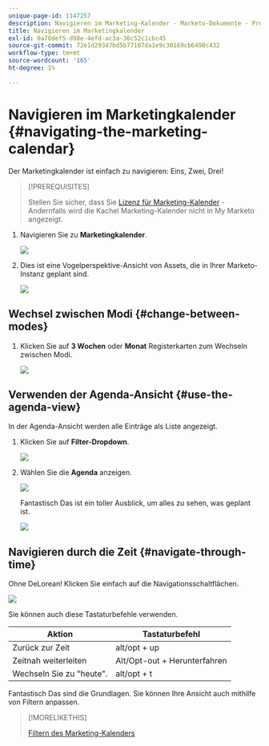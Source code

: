 ```yaml
---
unique-page-id: 1147257
description: Navigieren im Marketing-Kalender - Marketo-Dokumente - Produktdokumentation
title: Navigieren im Marketingkalender
exl-id: 0a70def5-d98e-4efd-ac3a-36c52c1cbc45
source-git-commit: 72e1d29347bd5b77107da1e9c30169cb6490c432
workflow-type: tm+mt
source-wordcount: '165'
ht-degree: 1%

---
```


# Navigieren im Marketingkalender {#navigating-the-marketing-calendar}

Der Marketingkalender ist einfach zu navigieren: Eins, Zwei, Drei!

>[!PREREQUISITES]
>
>Stellen Sie sicher, dass Sie [Lizenz für Marketing-Kalender](/help/marketo/product-docs/core-marketo-concepts/marketing-calendar/understanding-the-calendar/issue-revoke-a-marketing-calendar-license.md) - Andernfalls wird die Kachel Marketing-Kalender nicht in My Marketo angezeigt.

1. Navigieren Sie zu **Marketingkalender**.

   ![](assets/2017-05-10-15-30-47.png)

1. Dies ist eine Vogelperspektive-Ansicht von Assets, die in Ihrer Marketo-Instanz geplant sind.

   ![](assets/image2014-9-15-16-3a44-3a22.png)

## Wechsel zwischen Modi {#change-between-modes}

1. Klicken Sie auf **3 Wochen** oder **Monat** Registerkarten zum Wechseln zwischen Modi.

   ![](assets/image2014-9-15-16-3a46-3a16.png)

## Verwenden der Agenda-Ansicht {#use-the-agenda-view}

In der Agenda-Ansicht werden alle Einträge als Liste angezeigt.

1. Klicken Sie auf **Filter-Dropdown**.

   ![](assets/image2014-9-26-10-3a29-3a6.png)

1. Wählen Sie die **Agenda** anzeigen.

   ![](assets/image2014-9-26-10-3a29-3a36.png)

   Fantastisch Das ist ein toller Ausblick, um alles zu sehen, was geplant ist.

   ![](assets/image2014-9-26-10-3a30-3a9.png)

## Navigieren durch die Zeit {#navigate-through-time}

Ohne DeLorean! Klicken Sie einfach auf die Navigationsschaltflächen.

![](assets/image2014-9-26-10-3a31-3a25.png)

Sie können auch diese Tastaturbefehle verwenden.

| Aktion | Tastaturbefehl |
|---|---|
| Zurück zur Zeit | alt/opt + up |
| Zeitnah weiterleiten | Alt/Opt-out + Herunterfahren |
| Wechseln Sie zu &quot;heute&quot;. | alt/opt + t |

Fantastisch Das sind die Grundlagen. Sie können Ihre Ansicht auch mithilfe von Filtern anpassen.

>[!MORELIKETHIS]
>
>[Filtern des Marketing-Kalenders](/help/marketo/product-docs/core-marketo-concepts/marketing-calendar/working-with-the-calendar/filtering-the-marketing-calendar.md)
